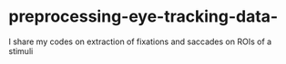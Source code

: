 # preprocessing-eye-tracking-data-
I share my codes on extraction of fixations and saccades on ROIs of a stimuli 
